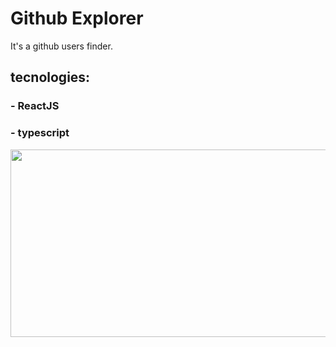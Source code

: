 # Github Explorer

It's a github users finder.

## tecnologies:


### - ReactJS
### - typescript


<img src="https://media.giphy.com/media/ZD3ImdybJrH9jmV25Z/giphy.gif" width="600" height="300" />




